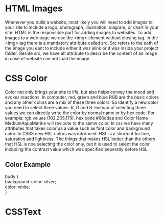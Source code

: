 # HTML Images
Whenever you build a website, most likely you will need to add images to your site to include a logo, photograph, illustration, diagram, or chart in your site. HTML is the responsible part for adding images to websites.
To add images to a web page we use the \<img> element without closing tag. In the \<img> tag there is a mandatory attribute called src. Src refers to the path of the image you eant to include either it was alink or it was inside your project folder. Beside src, we have alt attribute to describe the content of an image in case of website can not load the image.

# CSS Color
Color not only brings your site to life, but also helps convey the mood and evokes reactions. In computer, red, green and blue RGB are the basic colors and any other colors are a mix of these three colors. So identify a new color you need to select three values: R, G and B. Instead of selecting three values we can directly write the color by normal name or by hex code. For example: rgb values (102,205,170), hex code #66cdaa and Color Name MediumAquaMarine will revloute to the samw color. In css we have many attributes that takes color as a value such as font color and background color. In CSS3 new HSL colors was intrduced. HSL is a shortcut for hue, saturation and lightness. The things that makes HSL better than the others that HSL is noe selecting the color only, but it is used to select the color including the contrast value which was specified seperatly before HSL. 
## Color Example
body {  
    background-color: silver;  
    color: white;  
}  

# CSSText